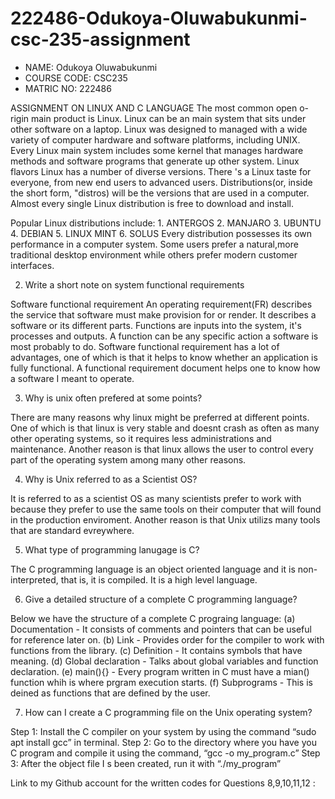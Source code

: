 # 222486-Odukoya-Oluwabukunmi-csc-235-assignment

- NAME: Odukoya Oluwabukunmi
- COURSE CODE: CSC235
- MATRIC NO: 222486

ASSIGNMENT ON LINUX AND C LANGUAGE
The most common open o-rigin main product is Linux. Linux can be an main system that sits under other software on a laptop.
Linux was designed to managed with a wide variety of computer hardware and software platforms, including UNIX. Every Linux main system includes some kernel that manages hardware methods and software programs that generate up other system.
Linux flavors Linux has a number of diverse versions. There 's a Linux taste for everyone, from new end users to advanced users. Distributions(or, inside the short form, "distros) will be the versions that are used in a computer. Almost every single Linux distribution is free to download and install.

Popular Linux distributions include:
    1. ANTERGOS
    2. MANJARO
    3. UBUNTU
    4. DEBIAN
    5. LINUX MINT
    6. SOLUS
Every distribution possesses its own performance in a computer system. Some users prefer a natural,more traditional desktop environment while others prefer modern customer interfaces.

2. Write a short note on system functional requirements

Software functional requirement
An operating requirement(FR) describes the service that software must make provision for or render. It describes a software or its different parts. Functions are inputs into the system, it's processes and outputs. A function can be any specific action a software is most probably to do.
Software functional requirement has a lot of advantages, one of which is that it helps to know whether an application is fully functional.
A functional requirement document helps one to know how a software I meant to operate.


3. Why is unix often prefered at some points?

There are many reasons why linux might be preferred at different points. One of which is that linux is very stable and doesnt crash as often as many other operating systems, so it requires less administrations and maintenance. Another reason is that linux allows the user to control every part of the operating system among many other reasons.

4. Why is Unix referred to as a Scientist OS?

It is referred to as a scientist OS as many scientists prefer to work with because they prefer to use the same tools on their computer that will found in the production enviroment.
Another reason is that Unix utilizs many tools that are standard evreywhere.

5. What type of programming lanugage is C?

The C programming language is an object oriented language and it is non-interpreted, that is, it is compiled. It is a high level language.

6. Give a detailed structure of a complete C programming language?

Below we have the structure of a complete C prograing language:
    (a) Documentation - It consists of comments and pointers that can be useful for reference later on.
    (b) Link - Provides order for the compiler to work with functions from the library.
    (c) Definition - It contains symbols that have meaning.
    (d) Global declaration - Talks about global variables and function declaration.
    (e) main(){} - Every program written in C must have a mian() function whih is where prgram execution starts.
    (f) Subprograms - This is deined as functions that are defined by the user.


7. How can I create a C programming file on the Unix operating system?

Step 1: Install the C compiler on your system by using the command “sudo apt install gcc” in terminal.
Step 2: Go to the directory where you have you C program and compile it using the command, “gcc -o my_program.c”
Step 3:  After the object file I s been created, run it with “./my_program”

Link to my Github account for the written codes for Questions 8,9,10,11,12 :
